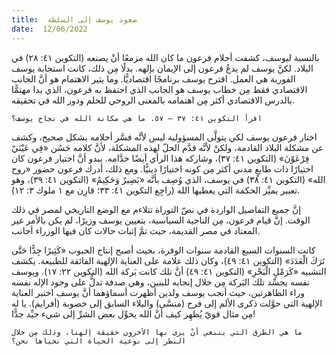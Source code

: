 ```yaml
---
title:  صعود يوسف إلى السلطة
date:  12/06/2022
---
```


بالنسبة ليوسف، كشفت أحلام فرعون ما كان الله مزمعًا أنْ يصنعه (التكوين ٤١: ٢٨) في البلاد. لكنَّ يوسف لم يدعُ فرعون إلى الإيمان بإلهه. بدلًا مِن ذلك، كانت استجابة يوسف الفورية هي العمل. اقترح يوسف برنامجًا اقتصاديًّا. وما يثير الاهتمام هو أنَّ الجانب الاقتصادي فقط مِن خطاب يوسف هو الجانب الذي احتفظ به فرعون، الذي بدا مهتمًّا بالدرس الاقتصادي أكثر مِن اهتمامه بالمعنى الروحي للحلم ودور الله في تحقيقه.

`اقرأ التكوين ٤١: ٣٧ – ٥٧. ما هي مكانة الله في نجاح يوسف؟`

اختار فرعون يوسف لكي يتولَّى المسؤولية ليس لأنَّه فسَّر أحلامه بشكل صحيح، وكشف عن مشكلة البلاد القادمة، ولكنْ لأنَّه قدَّم الحلّ لهذه المشكلة، لأنَّ كلامه حَسُن «فِي عَيْنَيْ فِرْعَوْنَ» (التكوين ٤١: ٣٧)، وشاركه هذا الرأي أيضًا خدَّامه. يبدو أنَّ اختيار فرعون كان اختيارًا ذات طابعٍ مدني أكثر مِن كونه اختيارًا دينيًّا. ومع ذلك، أدرك فرعون حضور «روح الله» (التكوين ٤١: ٣٨) في يوسف، الذي وُصِف بأنَّه «بَصِيرٌ وَحَكِيمٌ» (التكوين ٤١: ٣٩)، وهو تعبير يميِّز الحكمة التي يعطيها الله (راجِع التكوين ٤١: ٣٣؛ قارِن مع ١ ملوك ٣: ١٢).

إنَّ جميع التفاصيل الواردة في نصّ التوراة تتلاءم مع الوضع التاريخي لمصر في ذلك الوقت. إنَّ قيام فرعون، مِن الناحية السياسية، بتعيين يوسف وزيرًا، لم يكن بالأمر غير المعتاد في مصر القديمة، حيث تمَّ إثبات حالات كان فيها الوزراء أجانب.

كانت السنوات السبع القادمة سنوات الوفرة، بحيث أصبح إنتاج الحبوب «كَثِيرًا جِدًّا حَتَّى تَرَكَ الْعَدَدَ» (التكوين ٤١: ٤٩)، وكان ذلك علامة على العناية الإلهية الفائقة للطبيعة. يكشف التشبيه «كَرَمْلِ الْبَحْرِ» (التكوين ٤١: ٤٩) أنَّ تلك كانت بَركة الله (التكوين ٢٢: ١٧). ويوسف نفسه يجسِّد تلك البَركة مِن خلال إنجابه للبنين، وهي صدفة تدلُّ على وجود الإله نفسه وراء الظاهرتين، حيث أنجب يوسف ولدين أظهرت أسماؤهما أنَّ يوسف اختبر العناية الإلهية التي حوَّلت ذكرى الألم إلى فرح (منسَّى) والبلاء السابق إلى خصوبة (أفرايم). يا له مِن مثال قويّ يُظهِر كيف أنَّ الله يحوِّل بعض الشرِّ إلى شيء جيِّد جدًّا!

`ما هي الطرق التي ينبغي أنْ يرى بها الآخرون حقيقة إلهنا، وذلك مِن خلال النظر إلى نوعية الحياة التي نحياها نحن؟`